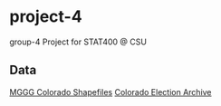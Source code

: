 # project-4
group-4 Project for STAT400 @ CSU

## Data
[MGGG Colorado Shapefiles](https://github.com/mggg-states/CO-shapefiles)
[Colorado Election Archive](https://dataverse.harvard.edu/dataset.xhtml?persistentId=hdl:1902.1/16713)
